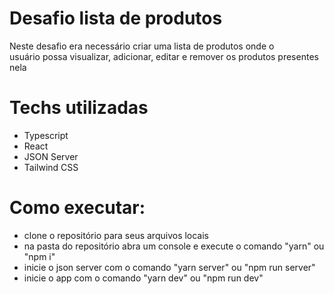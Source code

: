 # Desafio lista de produtos

Neste desafio era necessário criar uma lista de produtos onde o <br>
usuário possa visualizar, adicionar, editar e remover os produtos presentes nela

# Techs utilizadas
- Typescript
- React
- JSON Server
- Tailwind CSS

# Como executar:

- clone o repositório para seus arquivos locais <br>
- na pasta do repositório abra um console e execute o comando "yarn" ou "npm i"
- inicie o json server com o comando "yarn server" ou "npm run server"
- inicie o app com o comando "yarn dev" ou "npm run dev"
